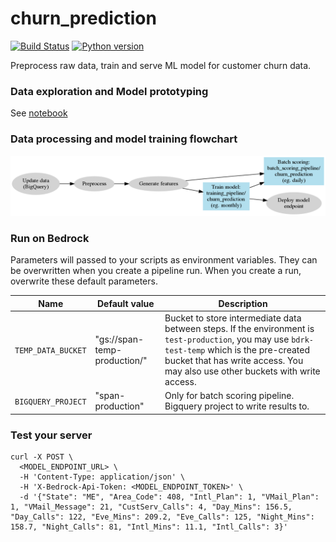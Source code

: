 # churn_prediction
[![Build Status](https://travis-ci.com/basisai/churn_prediction.svg?branch=master)](https://travis-ci.com/basisai/churn_prediction)
[![Python version](https://img.shields.io/badge/python-3.7-blue.svg)](https://shields.io/)

Preprocess raw data, train and serve ML model for customer churn data.

### Data exploration and Model prototyping
See [notebook](./doc/churn_prediction.ipynb)

### Data processing and model training flowchart
![flowchart](./doc/flow.png)

### Run on Bedrock
Parameters will passed to your scripts as environment variables. They can be overwritten when you create a pipeline run. When you create a run, overwrite these default parameters.

Name | Default value | Description
--- | --- | ---
`TEMP_DATA_BUCKET` | "gs://span-temp-production/" | Bucket to store intermediate data between steps. If the environment is `test-production`, you may use `bdrk-test-temp` which is the pre-created bucket that has write access. You may also use other buckets with write access.
`BIGQUERY_PROJECT` | "span-production" | Only for batch scoring pipeline. Bigquery project to write results to.

### Test your server
```
curl -X POST \
  <MODEL_ENDPOINT_URL> \
  -H 'Content-Type: application/json' \
  -H 'X-Bedrock-Api-Token: <MODEL_ENDPOINT_TOKEN>' \
  -d '{"State": "ME", "Area_Code": 408, "Intl_Plan": 1, "VMail_Plan": 1, "VMail_Message": 21, "CustServ_Calls": 4, "Day_Mins": 156.5, "Day_Calls": 122, "Eve_Mins": 209.2, "Eve_Calls": 125, "Night_Mins": 158.7, "Night_Calls": 81, "Intl_Mins": 11.1, "Intl_Calls": 3}'
```
